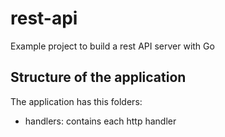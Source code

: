 # rest-api
Example project to build a rest API server with Go

## Structure of the application
The application has this folders:
- handlers: contains each http handler


